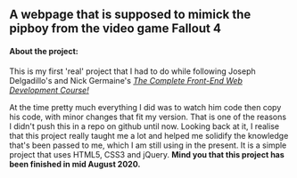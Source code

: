 <h2>A webpage that is supposed to mimick the pipboy from the video game Fallout 4</h2>
<h4>About the project:</h4>
<p>This is my first 'real' project that I had to do while following Joseph Delgadillo's and Nick Germaine's <i><a href="https://www.udemy.com/course/front-end-web-development/learn/lecture/6801560#overview">The Complete Front-End Web Development Course!</a></i></p>
<p>At the time pretty much everything I did was to watch him code then copy his code, with minor changes that fit my version. That is one of the reasons I didn't push this in a repo on github until now. Looking back at it, I realise that this project really taught me a lot and helped me solidify the knowledge that's been passed to me, which I am still using in the present. It is a simple project that uses HTML5, CSS3 and jQuery. <strong>Mind you that this project has been finished in mid August 2020.</strong></p>